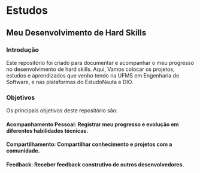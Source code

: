 # Estudos 
## Meu Desenvolvimento de Hard Skills
### Introdução
Este repositório foi criado para documentar e acompanhar o meu progresso no desenvolvimento de hard skills. Aqui, Vamos colocar os projetos, estudos e aprendizados que venho tendo na UFMS em Engenharia de Software, e nas plataformas do EstudoNauta e DIO.
### Objetivos
Os principais objetivos deste repositório são:

#### Acompanhamento Pessoal: Registrar meu progresso e evolução em diferentes habilidades técnicas.
#### Compartilhamento: Compartilhar conhecimento e projetos com a comunidade.
#### Feedback: Receber feedback construtivo de outros desenvolvedores.
